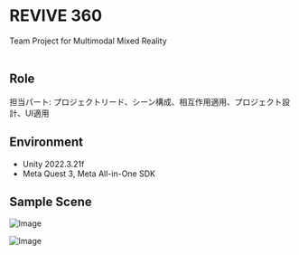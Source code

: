 # REVIVE 360 
Team Project for Multimodal Mixed Reality 
<br>
<br> 
## Role 
担当パート: プロジェクトリード、シーン構成、相互作用適用、プロジェクト設計、UI適用 

## Environment 
* Unity 2022.3.21f 
* Meta Quest 3, Meta All-in-One SDK

## Sample Scene 

![Image](https://github.com/user-attachments/assets/70324e1e-4cfd-44fd-bcb9-cba5c2696920)

![Image](https://github.com/user-attachments/assets/37dfd86e-8163-4e34-991c-a1cfa5c10a56)
